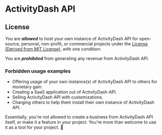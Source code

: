 # ActivityDash API

## License
You are ***allowed*** to host your own instance of ActivityDash API for open-source, personal, non-profit, or commercial projects under the [License (Derived from MIT License)](/LICENSE), with one condition:

You are ***prohibited*** from generating any revenue from ActivityDash API.

### Forbidden usage examples
- Offering usage of your own instance(s) of ActivityDash API to others for monetary gain.
- Creating a SaaS application out of ActivityDash API.
- Selling ActivityDash API with customizations.
- Charging others to help them install their own instance of ActivityDash API.

Essentially, you're not allowed to create a business from ActivityDash API itself, or make it a feature in your project. You're more than welcome to use it as a tool for your project. 🤠